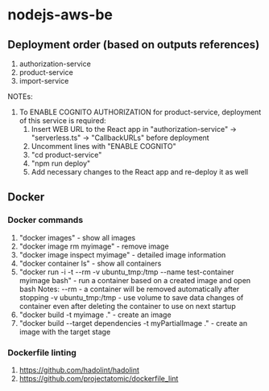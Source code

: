 # nodejs-aws-be

## Deployment order (based on outputs references)

1. authorization-service
1. product-service
1. import-service

NOTEs:

1. To ENABLE COGNITO AUTHORIZATION for product-service, deployment of this service is required:
    1. Insert WEB URL to the React app in "authorization-service" -> "serverless.ts" -> "CallbackURLs" before deployment
    1. Uncomment lines with "ENABLE COGNITO" 
    1. "cd product-service"
    1. "npm run deploy"
    1. Add necessary changes to the React app and re-deploy it as well

## Docker

### Docker commands

1. "docker images" - show all images
1. "docker image rm myimage" - remove image
1. "docker image inspect myimage" - detailed image information
1. "docker container ls" - show all containers
1. "docker run -i -t --rm -v ubuntu_tmp:/tmp --name test-container myimage bash" - run a container based on a created image and open bash
Notes:
--rm - a container will be removed automatically after stopping
-v ubuntu_tmp:/tmp - use volume to save data changes of container even after deleting the container to use on next startup
1. "docker build -t myimage ." - create an image
1. "docker build --target dependencies -t myPartialImage ." - create an image with the target stage

### Dockerfile linting

1. https://github.com/hadolint/hadolint
1. https://github.com/projectatomic/dockerfile_lint

